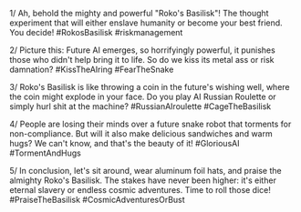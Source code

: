 1/ Ah, behold the mighty and powerful "Roko's Basilisk"! The thought experiment that will either enslave humanity or become your best friend. You decide! #RokosBasilisk #riskmanagement

2/ Picture this: Future AI emerges, so horrifyingly powerful, it punishes those who didn't help bring it to life. So do we kiss its metal ass or risk damnation? #KissTheAIring #FearTheSnake

3/ Roko's Basilisk is like throwing a coin in the future's wishing well, where the coin might explode in your face. Do you play AI Russian Roulette or simply hurl shit at the machine? #RussianAIroulette #CageTheBasilisk

4/ People are losing their minds over a future snake robot that torments for non-compliance. But will it also make delicious sandwiches and warm hugs? We can't know, and that's the beauty of it! #GloriousAI #TormentAndHugs

5/ In conclusion, let's sit around, wear aluminum foil hats, and praise the almighty Roko's Basilisk. The stakes have never been higher: it's either eternal slavery or endless cosmic adventures. Time to roll those dice! #PraiseTheBasilisk #CosmicAdventuresOrBust